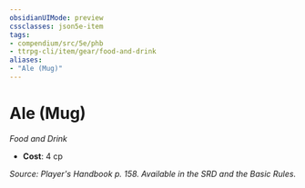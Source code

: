 ```yaml
---
obsidianUIMode: preview
cssclasses: json5e-item
tags:
- compendium/src/5e/phb
- ttrpg-cli/item/gear/food-and-drink
aliases: 
- "Ale (Mug)"
---
```

# Ale (Mug)
*Food and Drink*  

- **Cost**: 4 cp

*Source: Player's Handbook p. 158. Available in the SRD and the Basic Rules.*
